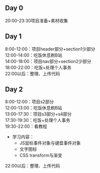 ## Day 0  
20:00-23:30项目准备+素材收集
## Day 1  
8:00-12:00：项目header部分+section1少部分  
12:00-14:00：吃饭休息刷B站  
14:00-18:00：项目nav部分+section2少部分  
18:00-22:00：吃饭+处理个人事务  
22:00以后：整理、上传代码  
##  Day 2  
8:00-12:00：项目s2部分  
12:00-13:00：吃饭休息刷B站  
13:00-17:30：项目s3部分+s4部分  
17:30-19:30：吃饭+处理个人事务  
19:30-22:00：看教程  
+ 学习内容：  
	- JS鼠标事件对象与键盘事件对象  
	- 文字图标
	- CSS transform与渐变  

22:00以后：整理、上传代码  

